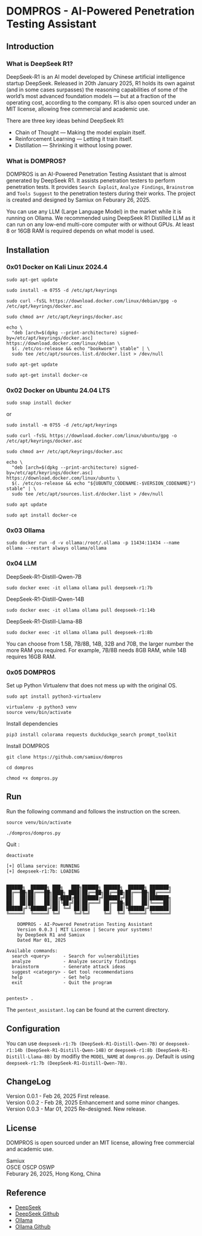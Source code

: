 # DOMPROS - AI-Powered Penetration Testing Assistant

## Introduction

### What is DeepSeek R1?

DeepSeek-R1 is an AI model developed by Chinese artificial intelligence startup DeepSeek. Released in 20th January 2025, R1 holds its own against (and in some cases surpasses) the reasoning capabilities of some of the world’s most advanced foundation models — but at a fraction of the operating cost, according to the company. R1 is also open sourced under an MIT license, allowing free commercial and academic use.

There are three key ideas behind DeepSeek R1:

- Chain of Thought — Making the model explain itself.
- Reinforcement Learning — Letting it train itself.
- Distillation — Shrinking it without losing power.

### What is DOMPROS?

DOMPROS is an AI-Powered Penetration Testing Assistant that is almost generated by DeepSeek R1.  It assists penetration testers to perform penetration tests.  It provides ```Search Exploit```, ```Analyze Findings```, ```Brainstrom``` and ```Tools Suggest``` to the penetration testers during their works.  The project is created and designed by Samiux on Feburary 26, 2025.

You can use any LLM (Large Language Model) in the market while it is running on Ollama.  We recommended using DeepSeek R1 Distilled LLM as it can run on any low-end multi-core computer with or without GPUs.  At least 8 or 16GB RAM is required depends on what model is used.

## Installation

### 0x01 Docker on Kali Linux 2024.4

```
sudo apt-get update

sudo install -m 0755 -d /etc/apt/keyrings

sudo curl -fsSL https://download.docker.com/linux/debian/gpg -o /etc/apt/keyrings/docker.asc

sudo chmod a+r /etc/apt/keyrings/docker.asc
```
```
echo \
  "deb [arch=$(dpkg --print-architecture) signed-by=/etc/apt/keyrings/docker.asc] https://download.docker.com/linux/debian \
  $(. /etc/os-release && echo "bookworm") stable" | \
  sudo tee /etc/apt/sources.list.d/docker.list > /dev/null

sudo apt-get update

sudo apt-get install docker-ce
```

### 0x02 Docker on Ubuntu 24.04 LTS

```
sudo snap install docker
```

or

```
sudo install -m 0755 -d /etc/apt/keyrings

sudo curl -fsSL https://download.docker.com/linux/ubuntu/gpg -o /etc/apt/keyrings/docker.asc

sudo chmod a+r /etc/apt/keyrings/docker.asc
```
```
echo \
  "deb [arch=$(dpkg --print-architecture) signed-by=/etc/apt/keyrings/docker.asc] https://download.docker.com/linux/ubuntu \
  $(. /etc/os-release && echo "${UBUNTU_CODENAME:-$VERSION_CODENAME}") stable" | \
  sudo tee /etc/apt/sources.list.d/docker.list > /dev/null

sudo apt update

sudo apt install docker-ce
```

### 0x03 Ollama

```
sudo docker run -d -v ollama:/root/.ollama -p 11434:11434 --name ollama --restart always ollama/ollama
```

### 0x04 LLM

DeepSeek-R1-Distill-Qwen-7B
```
sudo docker exec -it ollama ollama pull deepseek-r1:7b
```

DeepSeek-R1-Distill-Qwen-14B
```
sudo docker exec -it ollama ollama pull deepseek-r1:14b
```

DeepSeek-R1-Distill-Llama-8B
```
sudo docker exec -it ollama ollama pull deepseek-r1:8b
```

You can choose from 1.5B, 7B/8B, 14B, 32B and 70B, the larger number the more RAM you required.  For example, 7B/8B needs 8GB RAM, while 14B requires 16GB RAM.

### 0x05 DOMPROS

Set up Python Virtualenv that does not mess up with the original OS.

```
sudo apt install python3-virtualenv

virtualenv -p python3 venv
source venv/bin/activate
```

Install dependencies

```
pip3 install colorama requests duckduckgo_search prompt_toolkit
```

Install DOMPROS

```
git clone https://github.com/samiux/dompros

cd dompros

chmod +x dompros.py
```

## Run

Run the following command and follows the instruction on the screen.

```
source venv/bin/activate

./dompros/dompros.py
```

Quit :

```
deactivate
```

```
[+] Ollama service: RUNNING
[+] deepseek-r1:7b: LOADING


██████╗  ██████╗ ███╗   ███╗██████╗ ██████╗  ██████╗ ███████╗
██╔══██╗██╔═══██╗████╗ ████║██╔══██╗██╔══██╗██╔═══██╗██╔════╝
██║  ██║██║   ██║██╔████╔██║██████╔╝██████╔╝██║   ██║███████╗
██║  ██║██║   ██║██║╚██╔╝██║██╔═══╝ ██╔══██╗██║   ██║╚════██║
██████╔╝╚██████╔╝██║ ╚═╝ ██║██║     ██║  ██║╚██████╔╝███████║
╚═════╝  ╚═════╝ ╚═╝     ╚═╝╚═╝     ╚═╝  ╚═╝ ╚═════╝ ╚══════╝

    DOMPROS - AI-Powered Penetration Testing Assistant
    Version 0.0.3 | MIT License | Secure your systems!
    by DeepSeek R1 and Samiux
    Dated Mar 01, 2025

Available commands:
  search <query>     - Search for vulnerabilities
  analyze            - Analyze security findings
  brainstorm         - Generate attack ideas
  suggest <category> - Get tool recommendations
  help               - Get help
  exit               - Quit the program

 
pentest> .
```

The ```pentest_assistant.log``` can be found at the current directory.

## Configuration

You can use ```deepseek-r1:7b (DeepSeek-R1-Distill-Qwen-7B)``` or ```deepseek-r1:14b (DeepSeek-R1-Distill-Qwen-14B)``` or ```deepseek-r1:8b (DeepSeek-R1-Distill-Llama-8B)``` by modifiy the ```MODEL_NAME``` at ```dompros.py```.  Default is using ```deepseek-r1:7b (DeepSeek-R1-Distill-Qwen-7B)```.

## ChangeLog

Version 0.0.1 - Feb 26, 2025 First release.  
Version 0.0.2 - Feb 28, 2025 Enhancement and some minor changes.  
Version 0.0.3 - Mar 01, 2025 Re-designed.  New release.

## License

DOMPROS is open sourced under an MIT license, allowing free commercial and academic use.

Samiux  
OSCE  OSCP  OSWP  
Feburary 26, 2025, Hong Kong, China  

## Reference

- [DeepSeek](https://www.deepseek.com/)  
- [DeepSeek Github](https://github.com/deepseek-ai)  
- [Ollama](https://ollama.com/)  
- [Ollama Github](https://github.com/ollama/ollama)  
